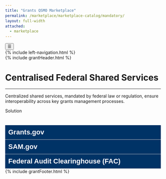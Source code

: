 ```yaml
---
title: "Grants QSMO Marketplace"
permalink: /marketplace/marketplace-catalog/mandatory/
layout: full-width
attached:
  - marketplace
---
```

<style>
.accordion-header {
  background: #003366;
  color: #fff;
  padding: 10px;
  font-weight: bold;
  border: none;
  width: 100%;
  text-align: left;
  cursor: pointer;
  font-size:22px
}

.accordion-content {
  display: none;
  padding: 10px;
  border: 1px solid #ddd;
  border-top: none;
}
.accordion-item {
    border-bottom: 1px solid #ccc;
}
.accordion-item.active .accordion-content {
  display: block;
  background:#fff !important;
  color:#1b1b1b !important;
}
</style>
<div class="grid-container">
<button class="menu-toggle" onclick="toggleSidebar()">☰</button>
  <div id="esgms-header" class="grid-row">
    {% include left-navigation.html %}
    <div class="column-left desktop:grid-col-9">
      {% include grantHeader.html %}
      <div class="home-content">
       <h1 class="federal-title">Centralised Federal Shared Services</h1>
       <hr>
    <p class="federal-intro">
     Centralized shared services, mandated by federal law or regulation, ensure interoperability across key grants management processes. 
    </p>

   <div class="federal-accordion-header" style="
    height: 55px;
">Solution
    </div> 
   <div class="federal-table">

  <!-- Grants.gov -->
  <div class="accordion-item">
    <button class="accordion-header">Grants.gov</button>
    <div class="accordion-content">
      <div class="federal-row">
        <div class="federal-cell federal-col-name">
          <img src="/assets/images/grants.gov.png" alt="Grants.gov Logo" class="federal-logo">
          <p><strong>Provider Agency:</strong> U.S. Dept. of Health and Human Services</p>
          <p><strong>Website:</strong> <a href="https://www.grants.gov/">https://www.grants.gov/</a></p>
          <p><strong>Contact:</strong> support@grants.gov</p>
        </div>
        <div class="federal-cell federal-col-desc">
          Grants.gov is the central hub for federal discretionary grant and cooperative agreement funding announcements, known as Notices of Funding Opportunity (NOFOs). Directed by the Office of Management and Budget (OMB), all federal grant-making agencies must publish these opportunities on the platform, making it easier for the public to identify and apply for funding. Established under the Federal Financial Assistance Management Improvement Act of 1999 (<a href="#">Pub. L. No. 106—107</a>) and OMB Memorandum M-04-01, Grants.gov also provides resources to streamline the application process.
        </div>
      </div>
    </div>
  </div>

  <!-- SAM.gov -->
  <div class="accordion-item">
    <button class="accordion-header">SAM.gov</button>
    <div class="accordion-content">
      <div class="federal-row">
        <div class="federal-cell federal-col-name">
          <img src="/assets/images/sam.gov.png" alt="SAM.gov Logo" class="federal-logo">
          <p><strong>Provider Agency:</strong> GSA</p>
          <p><strong>Website:</strong> <a href="https://sam.gov/">https://sam.gov/</a></p>
          <p><strong>Contact:</strong> IAEOutreach@gsa.gov</p>
        </div>
        <div class="federal-cell federal-col-desc">
          The System for Award Management (SAM.gov) is the U.S. Government's official platform for managing federal contracting and financial assistance (including grants and cooperative agreements) processes. Entities use SAM.gov to register for doing business with the government, update or renew registrations, and check registration status. The site also provides access to records on entity registration, performance, and exclusions; assistance listings; wage determinations; contract opportunities; and contract data reports. Additionally, SAM.gov supports submission of BioPreferred and Service Contract Reports and offers publicly available award data via system accounts and data extracts, consolidating previously separate systems into one streamlined platform.<br><br>
          SAM.gov is the authoritative repository for financial assistance data, integrating the Unique Entity Identifier and System for Award Management (as outlined in <a href="#">2 CFR Part 25</a>), the Federal Awardee Performance and Integrity Information System (FAPIIS), mandated by <a href="#">41 U.S.C. § 2313</a>, and the Federal Funding Accountability and Transparency Act (FFATA) of 2006 (<a href="#">Pub. L. No. 109—282</a>). Together, these components ensure comprehensive oversight and accessibility to federal award information.
        </div>
      </div>
    </div>
  </div>

  <!-- FAC -->
  <div class="accordion-item">
    <button class="accordion-header">Federal Audit Clearinghouse (FAC)</button>
    <div class="accordion-content">
      <div class="federal-row">
        <div class="federal-cell federal-col-name">
          <img src="/assets/images/fac.gov.png" alt="FAC Logo" class="federal-logo">
          <p><strong>Provider Agency:</strong> GSA</p>
          <p><strong>Website:</strong> <a href="https://sam.gov/">https://sam.gov/</a></p>
          <p><strong>Contact:</strong> IAEOutreach@gsa.gov</p>
        </div>
        <div class="federal-cell federal-col-desc">
         The Federal Audit Clearinghouse (FAC), established under the Single Audit Act Amendments of 1996 <a href="#">(Pub. L. No. 104—156)</a> and <a href="#">2 CFR Part 200</a>, is the central repository for single audit reporting packages from federal financial assistance 
         recipients meeting the federal expenditure threshold during their fiscal year. It distributes audit packages to federal agencies, supports Office of Management and Budget (OMB) oversight, maintains a public database of completed audits,and helps streamline compliance with Single Audit requirements for auditors and auditees.
        </div>
      </div>
    </div>
  </div>
</div>
</div>
      {% include grantFooter.html %}
</div> 
</div>
</div>
<script>
document.querySelectorAll(".accordion-header").forEach(header => {
  header.addEventListener("click", () => {
    header.parentElement.classList.toggle("active");
  });
});
</script>
